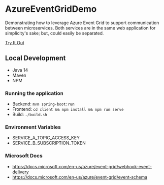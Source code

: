 # AzureEventGridDemo
Demonstrating how to leverage Azure Event Grid to support communication between microservices.
Both services are in the same web application for simplicity's sake; but, could easily be separated.

[Try It Out](https://azure-event-grid-demo.herokuapp.com)

## Local Development
- Java 14
- Maven
- NPM

### Running the application

- Backend: `mvn spring-boot:run`
- Frontend: `cd client && npm install && npm run serve`
- Build: `./build.sh`

### Environment Variables

- SERVICE_A_TOPIC_ACCESS_KEY
- SERVICE_B_SUBSCRIPTION_TOKEN

### Microsoft Docs

- https://docs.microsoft.com/en-us/azure/event-grid/webhook-event-delivery
- https://docs.microsoft.com/en-us/azure/event-grid/event-schema
